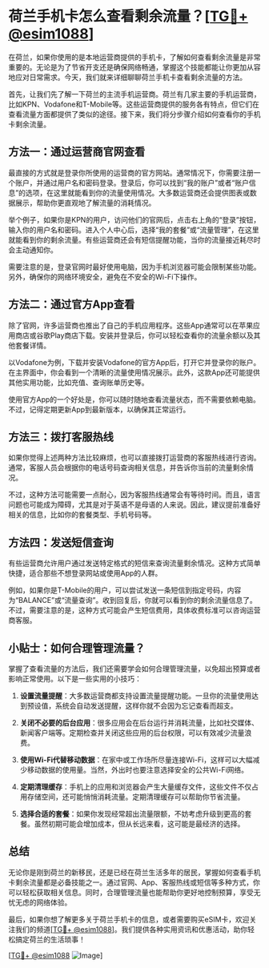 # 荷兰手机卡怎么查看剩余流量？[[TG💪+ @esim1088](https://t.me/s/esim1088)]

在荷兰，如果你使用的是本地运营商提供的手机卡，了解如何查看剩余流量是非常重要的。无论是为了节省开支还是确保网络畅通，掌握这个技能都能让你更加从容地应对日常需求。今天，我们就来详细聊聊荷兰手机卡查看剩余流量的方法。

首先，让我们先了解一下荷兰的主流手机运营商。荷兰有几家主要的手机运营商，比如KPN、Vodafone和T-Mobile等。这些运营商提供的服务各有特点，但它们在查看流量方面都提供了类似的途径。接下来，我们将分步骤介绍如何查看你的手机卡剩余流量。

## 方法一：通过运营商官网查看

最直接的方式就是登录你所使用的运营商的官方网站。通常情况下，你需要注册一个账户，并通过用户名和密码登录。登录后，你可以找到“我的账户”或者“账户信息”的选项，在这里就能看到你的流量使用情况。大多数运营商还会提供图表或数据展示，帮助你更直观地了解流量的消耗情况。

举个例子，如果你是KPN的用户，访问他们的官网后，点击右上角的“登录”按钮，输入你的用户名和密码。进入个人中心后，选择“我的套餐”或“流量管理”，在这里就能看到你的剩余流量。有些运营商还会有短信提醒功能，当你的流量接近耗尽时会主动通知你。

需要注意的是，登录官网时最好使用电脑，因为手机浏览器可能会限制某些功能。另外，确保你的网络环境安全，避免在不安全的Wi-Fi下操作。

## 方法二：通过官方App查看

除了官网，许多运营商也推出了自己的手机应用程序。这些App通常可以在苹果应用商店或谷歌Play商店下载。安装并登录后，你可以轻松查看你的流量余额以及其他套餐详情。

以Vodafone为例，下载并安装Vodafone的官方App后，打开它并登录你的账户。在主界面中，你会看到一个清晰的流量使用情况展示。此外，这款App还可能提供其他实用功能，比如充值、查询账单历史等。

使用官方App的一个好处是，你可以随时随地查看流量状态，而不需要依赖电脑。不过，记得定期更新App到最新版本，以确保其正常运行。

## 方法三：拨打客服热线

如果你觉得上述两种方法比较麻烦，也可以直接拨打运营商的客服热线进行咨询。通常，客服人员会根据你的电话号码查询相关信息，并告诉你当前的流量剩余情况。

不过，这种方法可能需要一点耐心，因为客服热线通常会有等待时间。而且，语言问题也可能成为障碍，尤其是对于英语不是母语的人来说。因此，建议提前准备好相关的信息，比如你的套餐类型、手机号码等。

## 方法四：发送短信查询

有些运营商允许用户通过发送特定格式的短信来查询流量剩余情况。这种方式简单快捷，适合那些不想登录网站或使用App的人群。

例如，如果你是T-Mobile的用户，可以尝试发送一条短信到指定号码，内容为“BALANCE”或“流量查询”。收到回复后，你就可以看到你的剩余流量信息了。不过，需要注意的是，这种方式可能会产生短信费用，具体收费标准可以咨询运营商客服。

## 小贴士：如何合理管理流量？

掌握了查看流量的方法后，我们还需要学会如何合理管理流量，以免超出预算或者影响正常使用。以下是一些实用的小技巧：

1. **设置流量提醒**：大多数运营商都支持设置流量提醒功能。一旦你的流量使用达到预设值，系统会自动发送提醒，这样你就不会因为忘记查看而超支。

2. **关闭不必要的后台应用**：很多应用会在后台运行并消耗流量，比如社交媒体、新闻客户端等。定期检查并关闭这些应用的后台权限，可以有效减少流量浪费。

3. **使用Wi-Fi代替移动数据**：在家中或工作场所尽量连接Wi-Fi，这样可以大幅减少移动数据的使用量。当然，外出时也要注意选择安全的公共Wi-Fi网络。

4. **定期清理缓存**：手机上的应用和浏览器会产生大量缓存文件，这些文件不仅占用存储空间，还可能悄悄消耗流量。定期清理缓存可以帮助你节省流量。

5. **选择合适的套餐**：如果你发现经常超出流量限额，不妨考虑升级到更高的套餐。虽然初期可能会增加成本，但从长远来看，这可能是最经济的选择。

## 总结

无论你是刚到荷兰的新移民，还是已经在荷兰生活多年的居民，掌握如何查看手机卡剩余流量都是必备技能之一。通过官网、App、客服热线或短信等多种方式，你可以轻松获取相关信息。同时，合理管理流量也能帮助你更好地控制预算，享受无忧无虑的网络体验。

最后，如果你想了解更多关于荷兰手机卡的信息，或者需要购买eSIM卡，欢迎关注我们的频道[[TG💪+ @esim1088](https://t.me/s/esim1088)]。我们提供各种实用资讯和优惠活动，助你轻松搞定荷兰的生活琐事！

[[TG💪+ @esim1088](https://t.me/s/esim1088) ![Image](https://i.postimg.cc/4NQfJmqS/Snipaste-2025-05-13-00-14-12.png)]